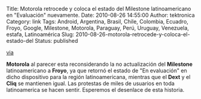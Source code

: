 Title: Motorola retrocede y coloca el estado del Milestone latinoamericano en "Evaluación" nuevamente.
Date: 2010-08-26 14:55:00
Author: tektronica
Category: link
Tags: Android, Argentina, Brasil, Chile, Colombia, Ecuadro, Froyo, Google, Milestone, Motorola, Paraguay, Perú, Uruguay, Venezuela, estafa, Latinoamérica
Slug: 2010-08-26-motorola-retrocede-y-coloca-el-estado-del
Status: published

[via](https://supportforums.motorola.com/community/manager/softwareupgrades?view=overview)

</p>

**Motorola** al parecer esta reconsiderando la no actualización del
**Milestone** latinoamericano a **Froyo**, ya que retornó el estado de
"En evaluación" en dicho dispositivo para la región latinoamericana,
mientras que el **Dext** y el **Cliq** se mantienen igual. Las protestas
de miles de usuarios en toda latinoamerica se hacen sentir. Esperemos el
desenlace de esta historia.

</p>

